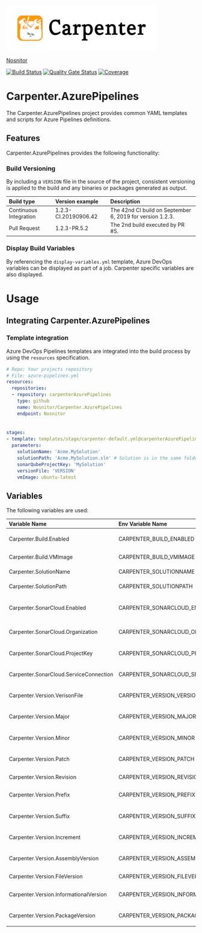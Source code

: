 ![Carpenter](media/Carpenter-Title_400x122.png)

[Nosnitor](https://rcsit.com)

[![Build Status](https://dev.azure.com/nosnitor/Carpenter/_apis/build/status/Nosnitor.Carpenter.AzurePipelines?branchName=master)](https://dev.azure.com/nosnitor/Carpenter/_build/latest?definitionId=61&branchName=master)
[![Quality Gate Status](https://sonarcloud.io/api/project_badges/measure?project=Nosnitor_Carpenter.AzurePipelines&metric=alert_status)](https://sonarcloud.io/dashboard?id=Nosnitor_Carpenter.AzurePipelines)
[![Coverage](https://sonarcloud.io/api/project_badges/measure?project=Nosnitor_Carpenter.AzurePipelines&metric=coverage)](https://sonarcloud.io/dashboard?id=Nosnitor_Carpenter.AzurePipelines)


# Carpenter.AzurePipelines

The Carpenter.AzurePipelines project provides common YAML templates and scripts for Azure
Pipelines definitions.

## Features
Carpenter.AzurePipelines provides the following functionality:

### Build Versioning

By including a `VERSION` file in the source of the project, consistent versioning is applied to the
build and any binaries or packages generated as output.

| Build type | Version example | Description
|:--|:--|:--|
| Continuous Integration | 1.2.3-CI.20190906.42 | The 42nd CI build on September 6, 2019 for version 1.2.3. |
| Pull Request | 1.2.3-PR.5.2 | The 2nd build executed by PR #5. |

### Display Build Variables

By referencing the ```display-variables.yml``` template, Azure DevOps variables can be
displayed as part of a job. Carpenter specific variables are also displayed.

# Usage

## Integrating Carpenter.AzurePipelines

### Template integration

Azure DevOps Pipelines templates are integrated into the build process by using the
`resources` specification.

```YAML
# Repo: Your projects repository
# File: azure-pipelines.yml
resources:
  repositories:
  - repository: carpenterAzurePipelines
    type: github
    name: Nosnitor/Carpenter.AzurePipelines
    endpoint: Nosnitor


stages:
- template: templates/stage/carpenter-default.yml@carpenterAzurePipelines
  parameters:
    solutionName: 'Acme.MySolution'
    solutionPath: 'Acme.MySolution.sln' # Solution is in the same folder as azure-pipelines.yml
    sonarQubeProjectKey: 'MySolution'
    versionFile: 'VERSION'
    vmImage: ubuntu-latest
```

## Variables

The following variables are used:

| Variable Name | Env Variable Name | Parameter Name | Default Value | Description |
|:--|:--|:--|:--|:--|
| Carpenter.Build.Enabled | CARPENTER_BUILD_ENABLED | buildEnabled | true, if solution exists | Should the build, test and analyze job be exectued?
| Carpenter.Build.VMImage | CARPENTER_BUILD_VMIMAGE | vmImage | ubuntu-latest | The VM Image to use for build steps. |
| Carpenter.SolutionName | CARPENTER_SOLUTIONNAME | solutionName | $(Build.DefinitionName) | The name of the solution. |
| Carpenter.SolutionPath | CARPENTER_SOLUTIONPATH | solutionPath | $(Carpenter.SolutionName).sln | The path to the solution file. |
| Carpenter.SonarCloud.Enabled | CARPENTER_SONARCLOUD_ENABLED | sonarCloudEnabled | true if other values present | Are SonarCloud steps enabled for the build, test, and analyze job?
| Carpenter.SonarCloud.Organization | CARPENTER_SONARCLOUD_ORGANIZATION | sonarCloudOrganization | | The SonarCloud Organization that the project is under. |
| Carpenter.SonarCloud.ProjectKey | CARPENTER_SONARCLOUD_PROJECTKEY | sonarCloudProjectKey | | The SonarCloud project key used by the project. |
| Carpenter.SonarCloud.ServiceConnection | CARPENTER_SONARCLOUD_SERVICECONNECTION | sonarCloudServiceConnection | | The Azure DevOps SonarCloud service connection. |
| Carpenter.Version.VerisonFile | CARPENTER_VERSION_VERSIONFILE | versionFile | VERSION file in project root| The VERSION file to use for project versioning. |
| Carpenter.Version.Major | CARPENTER_VERSION_MAJOR | | | The major portion of the SemVer build version. |
| Carpenter.Version.Minor | CARPENTER_VERSION_MINOR | | | The minor portion of the SemVer build version. |
| Carpenter.Version.Patch | CARPENTER_VERSION_PATCH | | | The patch portion of the SemVer build version. |
| Carpenter.Version.Revision | CARPENTER_VERSION_REVISION | | | The revision portion of the File version. |
| Carpenter.Version.Prefix | CARPENTER_VERSION_PREFIX | | {major}.{minor}.{patch} | The prefix portion of the SemVer build version. |
| Carpenter.Version.Suffix | CARPENTER_VERSION_SUFFIX | | | The suffix portion of the SemVer build version. |
| Carpenter.Version.Increment | CARPENTER_VERSION_INCREMENT | | | The increment portion of pre-release builds. |
| Carpenter.Version.AssemblyVersion | CARPENTER_VERSION_ASSEMBLYVERSION | | | The AssemblyVersion used for assemblies. |
| Carpenter.Version.FileVersion | CARPENTER_VERSION_FILEVERSION | | | The FileVersion used for assemblies. |
| Carpenter.Version.InformationalVersion | CARPENTER_VERSION_INFORMATIONALVERSION | | | The InformationalVersion used for assemblies. |
| Carpenter.Version.PackageVersion | CARPENTER_VERSION_PACKAGEVERSION | | | The SemVer build version applied to packages. |